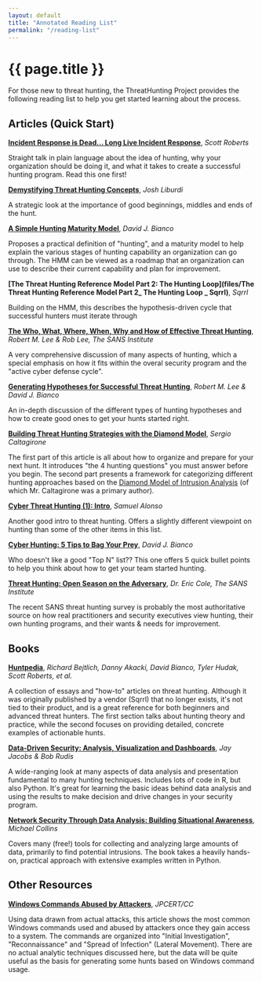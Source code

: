 ```yaml
---
layout: default
title: "Annotated Reading List"
permalink: "/reading-list"
---
```

<h1>{{ page.title }}</h1>
For those new to threat hunting, the ThreatHunting Project provides the following reading list to help you get started learning about the process.  

## Articles (Quick Start)

**[Incident Response is Dead... Long Live Incident Response](https://medium.com/@sroberts/incident-response-is-dead-long-live-incident-response-5ba1de664b95)**, *Scott Roberts*

Straight talk in plain language about the idea of hunting, why your organization should be doing it, and what it takes to create a successful hunting program. Read this one first!

**[Demystifying Threat Hunting Concepts](https://medium.com/@jshlbrd/demystifying-threat-hunting-concepts-9de5bad2d818)**, *Josh Liburdi*

A strategic look at the importance of good beginnings, middles and ends of the hunt.  

**[A Simple Hunting Maturity Model](http://detect-respond.blogspot.com/2015/10/a-simple-hunting-maturity-model.html)**, *David J. Bianco*

Proposes a practical definition of "hunting", and a maturity model to help explain the various stages of hunting capability an organization can go through.  The HMM can be viewed as a roadmap that an organization can use to describe their current capability and plan for improvement.

**[The Threat Hunting Reference Model Part 2: The Hunting Loop](files/The Threat Hunting Reference Model Part 2_ The Hunting Loop _ Sqrrl)**, *Sqrrl*

Building on the HMM, this describes the hypothesis-driven cycle that successful hunters must iterate through

**[The Who, What, Where, When, Why and How of Effective Threat Hunting](https://www.sans.org/reading-room/whitepapers/analyst/who-what-where-when-effective-threat-hunting-36785)**, *Robert M. Lee & Rob Lee, The SANS Institute*

A very comprehensive discussion of many aspects of hunting, which a special emphasis on how it fits within the overal security program and the "active cyber defense cycle".

**[Generating Hypotheses for Successful Threat Hunting](https://www.sans.org/reading-room/whitepapers/threats/generating-hypothesis-successful-threat-hunting-37172)**,
*Robert M. Lee & David J. Bianco*

An in-depth discussion of the different types of hunting hypotheses and how to create good ones to get your hunts started right.

**[Building Threat Hunting Strategies with the Diamond Model](http://www.activeresponse.org/building-threat-hunting-strategy-with-the-diamond-model)**, *Sergio Caltagirone*

The first part of this article is all about how to organize and prepare for your next hunt.  It introduces "the 4 hunting questions" you must answer before you begin.  The second part presents a framework for categorizing different hunting approaches based on the [Diamond Model of Intrusion Analysis](http://www.activeresponse.org/wp-content/uploads/2013/07/diamond.pdf) (of which Mr. Caltagirone was a primary author).  

**[Cyber Threat Hunting (1): Intro](https://cyber-ir.com/2016/01/21/cyber-threat-hunting-1-intro/)**, *Samuel Alonso*

Another good intro to threat hunting. Offers a slightly different viewpoint on hunting than some of the other items in this list.

**[Cyber Hunting: 5 Tips to Bag Your Prey](http://www.darkreading.com/risk/cyber-hunting-5-tips-to-bag-your-prey/a/d-id/1319634)**, *David J. Bianco*

Who doesn't like a good "Top N" list??  This one offers 5 quick bullet points to help you think about how to get your team started hunting.

**[Threat Hunting: Open Season on the Adversary](https://www.sans.org/reading-room/whitepapers/analyst/threat-hunting-open-season-adversary-36882)**, *Dr. Eric Cole, The SANS Institute*

The recent SANS threat hunting survey is probably the most authoritative source on how real practitioners and security executives view hunting, their own hunting programs, and their wants & needs for improvement.  

## Books

**[Huntpedia](files/huntpedia.pdf)**, *Richard Bejtlich, Danny Akacki, David Bianco, Tyler Hudak, Scott Roberts, et al.*

A collection of essays and "how-to" articles on threat hunting. Although it was originally published by a vendor (Sqrrl) that no longer exists, it's not tied to their product, and is a great reference for both beginners and advanced threat hunters. The first section talks about hunting theory and practice, while the second focuses on providing detailed, concrete examples of actionable hunts.

**[Data-Driven Security: Analysis, Visualization and Dashboards](https://www.amazon.com/Data-Driven-Security-Analysis-Visualization-Dashboards/dp/1118793722)**, *Jay Jacobs & Bob Rudis*

A wide-ranging look at many aspects of data analysis and presentation fundamental to many hunting techniques.  Includes lots of code in R, but also Python.  It's great for learning the basic ideas behind data analysis and using the results to make decision and drive changes in your security program.  

**[Network Security Through Data Analysis: Building Situational Awareness](https://www.amazon.com/Network-Security-Through-Data-Analysis/dp/1449357903)**, *Michael Collins*

Covers many (free!) tools for collecting and analyzing large amounts of data, primarily to find potential intrusions.  The book takes a heavily hands-on, practical approach with extensive examples written in Python.  

## Other Resources

**[Windows Commands Abused by Attackers](http://blog.jpcert.or.jp/.s/2016/01/windows-commands-abused-by-attackers.html)**, *JPCERT/CC*

Using data drawn from actual attacks, this article shows the most common Windows commands used and abused by attackers once they gain access to a system.  The commands are organized into "Initial Investigation", "Reconnaissance" and "Spread of Infection" (Lateral Movement).  There are no actual analytic techniques discussed here, but the data will be quite useful as the basis for generating some hunts based on Windows command usage.
